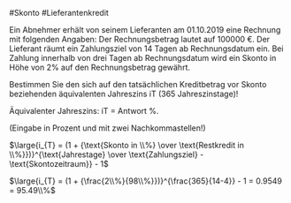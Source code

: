 #Skonto #Lieferantenkredit

Ein Abnehmer erhält von seinem Lieferanten am 01.10.2019 eine Rechnung mit folgenden Angaben: Der Rechnungsbetrag lautet auf 100000 €. Der Lieferant räumt ein Zahlungsziel von 14 Tagen ab Rechnungsdatum ein. Bei Zahlung innerhalb von drei Tagen ab Rechnungsdatum wird ein Skonto in Höhe von 2% auf den Rechnungsbetrag gewährt.

Bestimmen Sie den sich auf den tatsächlichen Kreditbetrag vor Skonto beziehenden äquivalenten Jahreszins iT (365 Jahreszinstage)!

Äquivalenter Jahreszins: iT = Antwort %.

(Eingabe in Prozent und mit zwei Nachkommastellen!)


$\large{i_{T} = (1 + {\text{Skonto in \\%} \over \text{Restkredit in \\%}})}^{\text{Jahrestage} \over \text{Zahlungsziel} - \text{Skontozeitraum}} - 1$  


$\large{i_{T} = (1 + {\frac{2\\%}{98\\%}})}^{\frac{365}{14-4}} - 1 = 0.9549 = 95.49\\%$
